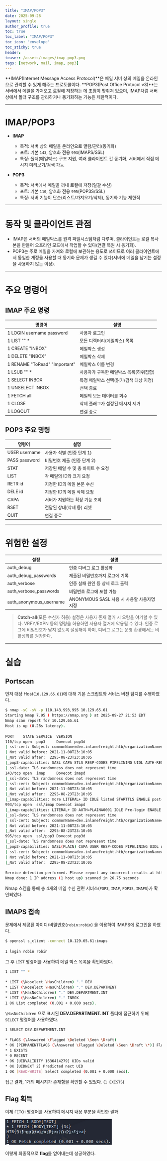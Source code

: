 ```yaml
---
title: "IMAP/POP3"
date: 2025-09-28
layout: single
author_profile: true
toc: true
toc_label: "IMAP/POP3"
toc_icon: "envelope"
toc_sticky: true
header:
teaser: /assets/images/imap-pop3.png
tags: [network, mail, imap, pop3]
---
```


**IMAP(Internet Message Access Protocol)**은 메일 서버 상의 메일을 온라인으로 관리할 수 있게 해주는 프로토콜이다.
**POP3(Post Office Protocol v3)**는 서버에서 메일을 가져오고 로컬에 저장하는 데 초점이 맞춰져 있으며, IMAP처럼 서버 상에서 폴더 구조를 관리하거나 동기화하는 기능은 제한적이다.

---

# IMAP/POP3

- **IMAP**
  - 목적: 서버 상의 메일을 온라인으로 열람/관리(동기화)
  - 포트: 기본 `143`, 암호화 전용 `993`(IMAPS/SSL)
  - 특징: 폴더(메일박스) 구조 지원, 여러 클라이언트 간 동기화, 서버에서 직접 메시지 미리보기/검색 가능

- **POP3**
  - 목적: 서버에서 메일을 꺼내 로컬에 저장(일괄 수신)
  - 포트: 기본 `110`, 암호화 전용 `995`(POP3S/SSL)
  - 특징: 서버 기능이 단순(리스트/가져오기/삭제), 동기화 기능 제한적

---

# 동작 및 클라이언트 관점

* IMAP은 서버의 메일박스를 원격 파일시스템처럼 다루며, 클라이언트는 로컬 복사본을 만들어 오프라인 모드에서 작업할 수 있다(연결 복원 시 동기화).
* POP3는 주로 메일을 가져와 로컬에 보관하는 용도로 쓰이므로 여러 클라이언트에서 동일한 계정을 사용할 때 동기화 문제가 생길 수 있다(서버에 메일을 남기는 설정을 사용하지 않는 이상).

---

# 주요 명령어

## IMAP 주요 명령

| 명령어 | 설명 |
| ---- | ---- |
| 1 LOGIN username password | 사용자 로그인 |
| 1 LIST "" * | 모든 디렉터리(메일박스) 목록  |
| 1 CREATE "INBOX" | 메일박스 생성 |
| 1 DELETE "INBOX" | 메일박스 삭제 |
| 1 RENAME "ToRead" "Important" | 메일박스 이름 변경 |
| 1 LSUB "" * | 사용자가 구독한 메일박스 목록(하위집합) |
| 1 SELECT INBOX | 특정 메일박스 선택(읽기/검색 대상 지정) |
| 1 UNSELECT INBOX | 선택 종료 |
| 1 FETCH <ID> all | 메일의 모든 데이터를 회수 |
| 1 CLOSE | 삭제 플래그가 설정된 메시지 제거 |
| 1 LOGOUT | 연결 종료 |

## POP3 주요 명령

| 명령어 | 설명 |
| --- | --- |
| USER username | 사용자 식별 (인증 단계 1) |
| PASS password | 비밀번호 제출 (인증 단계 2) |
| STAT | 저장된 메일 수 및 총 바이트 수 요청 |
| LIST | 각 메일의 ID와 크기 요청 |
| RETR id | 지정한 ID의 메일 본문 수신 |
| DELE id | 지정한 ID의 메일 삭제 요청 |
| CAPA | 서버가 지원하는 확장 기능 조회 |
| RSET | 전달된 상태(삭제 등) 리셋 |
| QUIT | 연결 종료 |

---


# 위험한 설정 

| 설정 | 설명 |
| --- | --- |
| auth_debug | 인증 디버그 로그 활성화 |
| auth_debug_passwords | 제출된 비밀번호까지 로그에 기록 |
| auth_verbose | 인증 실패 원인 등 상세 로그 출력 |
| auth_verbose_passwords | 비밀번호 로그에 포함 가능 |
| auth_anonymous_username | ANONYMOUS SASL 사용 시 사용할 사용자명 지정 |



> **Catch-all**(모든 수신자 허용) 설정은 사용자 존재 열거 시 오탐을 야기할 수 있다.
> VRFY/EXPN 등의 명령을 허용하면 사용자 열거에 악용될 수 있다.
> 인증 로그에 비밀번호가 남지 않도록 설정해야 하며, 디버그 로그는 운영 환경에서는 비활성화를 권장한다.

---

# 실습

## Portscan

먼저 대상 Host(`10.129.65.61`)에 대해 기본 스크립트와 서비스 버전 탐지를 수행하였다.

```bash
$ nmap -sC -sV -p 110,143,993,995 10.129.65.61 
Starting Nmap 7.95 ( https://nmap.org ) at 2025-09-27 21:53 EDT
Nmap scan report for 10.129.65.61
Host is up (0.28s latency).

PORT    STATE SERVICE  VERSION
110/tcp open  pop3     Dovecot pop3d
| ssl-cert: Subject: commonName=dev.inlanefreight.htb/organizationName=InlaneFreight Ltd/stateOrProvinceName=London/countryName=UK
| Not valid before: 2021-11-08T23:10:05
|_Not valid after:  2295-08-23T23:10:05
|_pop3-capabilities: SASL CAPA STLS RESP-CODES PIPELINING UIDL AUTH-RESP-CODE TOP
|_ssl-date: TLS randomness does not represent time
143/tcp open  imap     Dovecot imapd
|_ssl-date: TLS randomness does not represent time
| ssl-cert: Subject: commonName=dev.inlanefreight.htb/organizationName=InlaneFreight Ltd/stateOrProvinceName=London/countryName=UK
| Not valid before: 2021-11-08T23:10:05
|_Not valid after:  2295-08-23T23:10:05
|_imap-capabilities: more LITERAL+ ID IDLE listed STARTTLS ENABLE post-login capabilities Pre-login have LOGIN-REFERRALS OK IMAP4rev1 SASL-IR LOGINDISABLEDA0001
993/tcp open  ssl/imap Dovecot imapd
|_imap-capabilities: LITERAL+ ID AUTH=PLAINA0001 IDLE Pre-login ENABLE post-login listed capabilities have LOGIN-REFERRALS OK IMAP4rev1 SASL-IR more
|_ssl-date: TLS randomness does not represent time
| ssl-cert: Subject: commonName=dev.inlanefreight.htb/organizationName=InlaneFreight Ltd/stateOrProvinceName=London/countryName=UK
| Not valid before: 2021-11-08T23:10:05
|_Not valid after:  2295-08-23T23:10:05
995/tcp open  ssl/pop3 Dovecot pop3d
|_ssl-date: TLS randomness does not represent time
|_pop3-capabilities: SASL(PLAIN) CAPA USER RESP-CODES PIPELINING UIDL AUTH-RESP-CODE TOP
| ssl-cert: Subject: commonName=dev.inlanefreight.htb/organizationName=InlaneFreight Ltd/stateOrProvinceName=London/countryName=UK
| Not valid before: 2021-11-08T23:10:05
|_Not valid after:  2295-08-23T23:10:05

Service detection performed. Please report any incorrect results at https://nmap.org/submit/ .
Nmap done: 1 IP address (1 host up) scanned in 26.75 seconds
```

Nmap 스캔을 통해 총 4개의 메일 수신 관련 서비스(`POP3`, `IMAP`, `POP3S`, `IMAPS`)가 확인되었다.

## IMAPS 접속

문제에서 제공된 아이디/비밀번호(`robin:robin`) 을 이용하여 IMAPS에 로그인을 하였다.

```bash
$ openssl s_client -connect 10.129.65.61:imaps

1 login robin robin
```

그 후 `LIST` 명령어를 사용하여 메일 박스 목록을 확인하였다.

```bash
1 LIST "" *

* LIST (\Noselect \HasChildren) "." DEV
* LIST (\Noselect \HasChildren) "." DEV.DEPARTMENT
* LIST (\HasNoChildren) "." DEV.DEPARTMENT.INT
* LIST (\HasNoChildren) "." INBOX
1 OK List completed (0.001 + 0.000 secs).
```

`\HasNoChildren` 으로 표시된 **DEV.DEPARTMENT.INT** 폴더에 접근하기 위해 `SELECT` 명령어를 사용하였다.

```bash
1 SELECT DEV.DEPARTMENT.INT

* FLAGS (\Answered \Flagged \Deleted \Seen \Draft)
* OK [PERMANENTFLAGS (\Answered \Flagged \Deleted \Seen \Draft \*)] Flags permitted.
* 1 EXISTS
* 0 RECENT
* OK [UIDVALIDITY 1636414279] UIDs valid
* OK [UIDNEXT 2] Predicted next UID
1 OK [READ-WRITE] Select completed (0.001 + 0.000 secs).
```

접근 결과, 1개의 메시지가 존재함을 확인할 수 있었다. (`1 EXISTS`)

## Flag 획득

이제 `FETCH` 명령어를 사용하여 메시지 내용 부분을 확인한 결과

![Domain](/assets/network-screenshots/imap-pop3/flag.png)

이렇게 최종적으로 **flag**를 얻어내는데 성공하였다.
